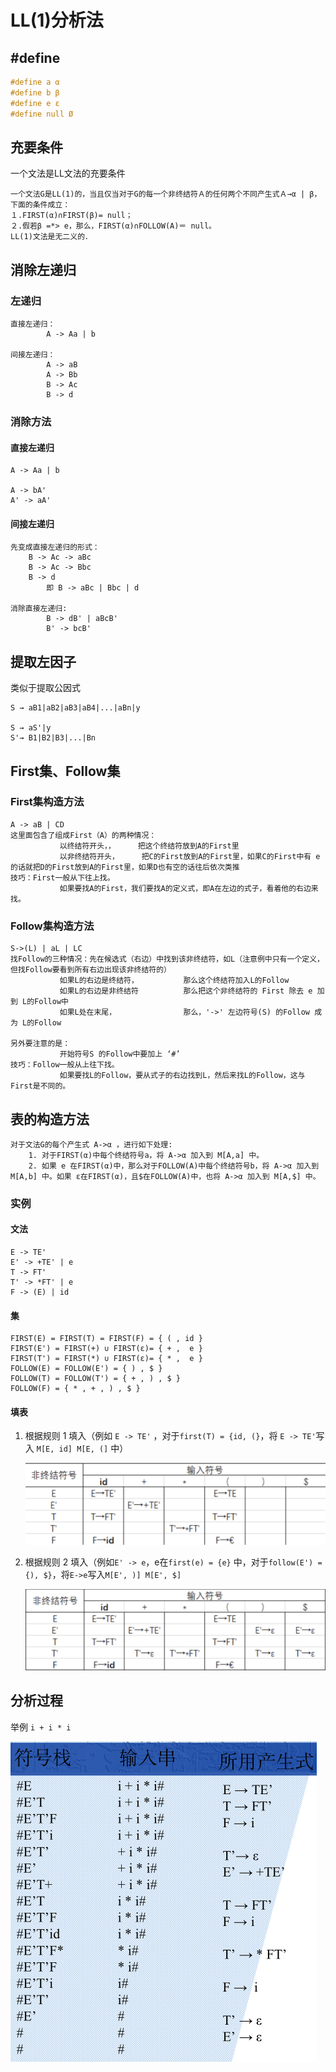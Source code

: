 # LL(1)分析法

## #define

```c
#define a α
#define b β
#define e ε
#define null Ø
```



## 充要条件

一个文法是LL文法的充要条件

```
一个文法G是LL(1)的，当且仅当对于G的每一个非终结符Ａ的任何两个不同产生式Ａ→α | β，下面的条件成立：
１.FIRST(α)∩FIRST(β)= null；
２.假若β =*> e，那么，FIRST(α)∩FOLLOW(A)＝ null。
LL(1)文法是无二义的．
```



## 消除左递归

### 左递归

```
直接左递归：
		A -> Aa | b

间接左递归：
		A -> aB
		A -> Bb
		B -> Ac
		B -> d
```



### 消除方法

#### 直接左递归

```
A -> Aa | b

A -> bA' 
A' -> aA'
```



#### 间接左递归

```
先变成直接左递归的形式：
    B -> Ac -> aBc
    B -> Ac -> Bbc
    B -> d
		即 B -> aBc | Bbc | d
	
消除直接左递归:
		B -> dB' | aBcB'
		B' -> bcB'
```



## 提取左因子

类似于提取公因式

```
S → aB1|aB2|aB3|aB4|...|aBn|y

S → aS'|y
S'→ B1|B2|B3|...|Bn
```



## First集、Follow集



### First集构造方法

```
A -> aB | CD
这里面包含了组成First（A）的两种情况：
           以终结符开头，，		把这个终结符放到A的First里
           以非终结符开头，		把C的First放到A的First里，如果C的First中有 e 的话就把D的First放到A的First里，如果D也有空的话往后依次类推
技巧：First一般从下往上找。
           如果要找A的First，我们要找A的定义式，即A在左边的式子，看着他的右边来找。
```



### Follow集构造方法

```
S->(L) | aL | LC   
找Follow的三种情况：先在候选式（右边）中找到该非终结符，如L（注意例中只有一个定义，但找Follow要看到所有右边出现该非终结符的）
           如果L的右边是终结符，    		那么这个终结符加入L的Follow
           如果L的右边是非终结符 			那么把这个非终结符的 First 除去 e 加到 L的Follow中
           如果L处在末尾，               那么，'->' 左边符号(S) 的Follow 成为 L的Follow

另外要注意的是：
           开始符号S 的Follow中要加上 ‘#’        
技巧：Follow一般从上往下找。
           如果要找L的Follow，要从式子的右边找到L，然后来找L的Follow，这与First是不同的。
```



## 表的构造方法

```
对于文法G的每个产生式 A->α ，进行如下处理: 
	1. 对于FIRST(α)中每个终结符号a，将 A->α 加入到 M[A,a] 中。
	2. 如果 e 在FIRST(α)中，那么对于FOLLOW(A)中每个终结符号b，将 A->α 加入到 M[A,b] 中。如果 ε在FIRST(α)，且$在FOLLOW(A)中，也将 A->α 加入到 M[A,$] 中。
```



### 实例

#### 文法

```
E -> TE'
E' -> +TE' | e
T -> FT'
T' -> *FT' | e
F -> (E) | id
```



#### 集

```
FIRST(E) = FIRST(T) = FIRST(F) = { ( , id }
FIRST(E') = FIRST(+) ∪ FIRST(ε)= { + ,  e }
FIRST(T') = FIRST(*) ∪ FIRST(ε)= { * ,  e }
FOLLOW(E) = FOLLOW(E') = { ) , $ }
FOLLOW(T) = FOLLOW(T') = { + , ) , $ }
FOLLOW(F) = { * , + , ) , $ }
```



#### 填表

1.  根据规则 1 填入（例如 `E -> TE'` ，对于`first(T) = {id, (}`，将 `E -> TE'`写入 `M[E, id] M[E, (]` 中）

    ![image-20200625152254761](LL(1)分析法.assets/image-20200625152254761.png)

2.  根据规则 2 填入（例如`E' -> e`，e在`first(e) = {e}` 中，对于`follow(E') = {), $}`，将`E->e`写入`M[E', )] M[E', $]`

    ![image-20200625152319727](LL(1)分析法.assets/image-20200625152319727.png)





## 分析过程

举例 `i + i * i`

<img src="LL(1)分析法.assets/image-20200625153246145.png" alt="image-20200625153246145" style="zoom:50%;" />

